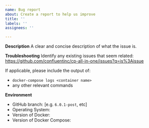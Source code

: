 ```yaml
---
name: Bug report
about: Create a report to help us improve
title: ''
labels: ''
assignees: ''

---
```


**Description**
A clear and concise description of what the issue is.

**Troubleshooting**
Identify any existing issues that seem related: https://github.com/confluentinc/cp-all-in-one/issues?q=is%3Aissue

If applicable, please include the output of:
 - `docker-compose logs <container name>`
 - any other relevant commands

**Environment**
 - GitHub branch: [e.g. `6.0.1-post`, etc]
 - Operating System:
 - Version of Docker:
 - Version of Docker Compose:

